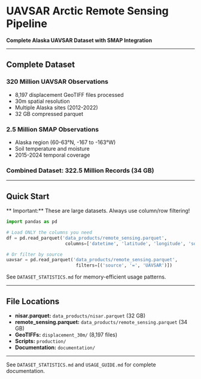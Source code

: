 #  UAVSAR Arctic Remote Sensing Pipeline

**Complete Alaska UAVSAR Dataset with SMAP Integration**


---

##  Complete Dataset

### **320 Million UAVSAR Observations**
- 8,197 displacement GeoTIFF files processed
- 30m spatial resolution
- Multiple Alaska sites (2012-2022)
- 32 GB compressed parquet

### **2.5 Million SMAP Observations**
- Alaska region (60-63°N, -167 to -163°W)
- Soil temperature and moisture
- 2015-2024 temporal coverage

### **Combined Dataset: 322.5 Million Records (34 GB)**

---

##  Quick Start

** Important:** These are large datasets. Always use column/row filtering!
```python
import pandas as pd

# Load ONLY the columns you need
df = pd.read_parquet('data_products/remote_sensing.parquet',
                      columns=['datetime', 'latitude', 'longitude', 'source'])

# Or filter by source
uavsar = pd.read_parquet('data_products/remote_sensing.parquet',
                          filters=[('source', '=', 'UAVSAR')])
```

See `DATASET_STATISTICS.md` for memory-efficient usage patterns.

---

##  File Locations

- **nisar.parquet:** `data_products/nisar.parquet` (32 GB)
- **remote_sensing.parquet:** `data_products/remote_sensing.parquet` (34 GB)
- **GeoTIFFs:** `displacement_30m/` (8,197 files)
- **Scripts:** `production/`
- **Documentation:** `documentation/`

---

See `DATASET_STATISTICS.md` and `USAGE_GUIDE.md` for complete documentation.
